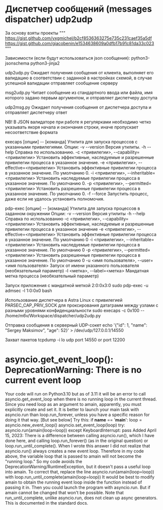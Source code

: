# Диспетчер сообщений (messages dispatcher) udp2udp

За основу взяты проекты
"""
https://gist.github.com/vxgmichel/b2cf8536363275e735c231caef35a5df
https://gist.github.com/giacobenin/e1534638609a0dfb17b91c81da33c023
"""

Зависимости (если будут использоваться json сообщения):
python3-jsonschema
python3-jinja2


udp2udp.py
Ожидает получения сообщения от клиента, выполняет его валидацию в соответствии с заданной в настройках схемой, в случае успешной валидации отправляет сообщение серверу

msg2udp.py
Читает сообщение из стандартного ввода или файла, имя которого задано первым аргументом, и отправляет диспетчеру доступа

udp2msg.py
Ожидает получения сообщения от диспетчера доступа и отправляет диспетчеру ответ

NB! В JSON валидаторе при работе я регулярками необходимо четко указывать якоря начала и окончания строки, иначе пропускает несоответствие формата


execaps [опции] -- [команда]
Утилита для запуска процессов с указанными привилегиями.
Опции:
        -v --version    Версия утилиты.
        -h --help       Справка по использованию.
        -c <привилегии>, --capability=<привилегии>      Установить эффективные, наследуемые и разрешенные привилегии процесса в указанное значение.
        -e <привилегии>, --effective=<привилегии>       Установить эффективные привилегии процесса в указанное значение. По умолчанию 0.
        -i <привилегии>, --inheritable=<привилегии>     Установить наследуемые привилегии процесса в указанное значение. По умолчанию 0.
        -p <привилегии>, --permitted=<привилегии>       Установить разрешенные привилегии процесса в указанное значение. По умолчанию 0.
        -f --force      Запустить процесс, даже если не удалось установить полномочия.

pdp-exec [опции] -- [команда]
Утилита для запуска процессов в заданном окружении
Опции:
        -v --version    Версия утилиты
        -h --help       Справка по использованию
        -c <привилегии>, --capability=<привилегии>
                Установить эффективные, наследуемые и разрешенные привилегии процесса в указанное значение
        -e <привилегии>, --effective=<привилегии>
                Установить эффективные привилегии процесса в указанное значение. По умолчанию 0
        -i <привилегии>, --inheritable=<привилегии>
                Установить наследуемые привилегии процесса в указанное значение. По умолчанию 0
        -p <привилегии>, --permitted=<привилегии>
                Установить разрешенные привилегии процесса в указанное значение. По умолчанию 0
        -u <имя пользователя>, --user=<имя пользователя>
                Запуск от имени указанного пользователя (необязательный параметр)
        -l <метка>, --label=<метка>
                Мандатная метка процесса (необязательный параметр)


Запуск приложения с мандатной меткой 2:0:0x3:0
sudo pdp-exec -u admsec -l 1:0:0x0 bash

Использование диспетчера в Astra Linux с привилегией PARSEC_CAP_PRIV_SOCK для проксирования датаграмм между узлами с разными уровнями конфиденциальности
sudo execaps -c 0x100 -- /home/m6v/Workspace/dispatcher/udp2udp.py

Отправка сообщения в серверный UDP-сокет
echo '{"id": 1, "name": "Sergey Maksimov", "age": 52}' > /dev/udp/127.0.0.1/14550

Захват пакетов
tcpdump -i lo udp port 14550 or port 12200


# asyncio.get_event_loop(): DeprecationWarning: There is no current event loop

Your code will run on Python3.10 but as of 3.11 it will be an error to call asyncio.get_event_loop when there is no running loop in the current thread. Since you need loop as an argument to amain, apparently, you must explicitly create and set it.
It is better to launch your main task with asyncio.run than loop.run_forever, unless you have a specific reason for doing it that way. [But see below]
Try this:
if __name__ == '__main__':
    loop = asyncio.new_event_loop()
    asyncio.set_event_loop(loop)
    try:
        asyncio.run(amain(loop=loop))
    except KeyboardInterrupt:
        pass
Added April 15, 2023:
There is a difference between calling asyncio.run(), which I have done here, and calling loop.run_forever() (as in the original question) or loop.run_until_complete(). When I wrote this answer I did not realize that asyncio.run() always creates a new event loop. Therefore in my code above, the variable loop that is passed to amain will not become the "running loop." So my code avoids the DeprecationWarning/RuntimeException, but it doesn't pass a useful loop into amain.
To correct that, replace the line
asyncio.run(amain(loop=loop))
with
loop.run_until_complete(amain(loop=loop))
It would be best to modify amain to obtain the running event loop inside the function instead of passing it in. Then you could launch the program with asyncio.run. But if amain cannot be changed that won't be possible.
Note that run_until_complete, unlike asyncio.run, does not clean up async generators. This is documented in the standard docs.

